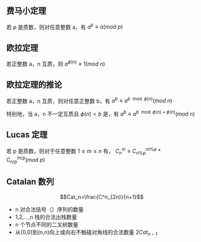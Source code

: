 ## 费马小定理

若 p 是质数，则对任意整数 a，有 $a^p \equiv a(mod\ p)$

## 欧拉定理

若正整数 a，n 互质，则 $a^{\phi(n)} \equiv 1(mod\ n)$

## 欧拉定理的推论

若正整数 a，n 互质，则对任意正整数 b，有 $a^b \equiv a^{b \mod \phi(n)} (mod\ n)$

特别地，当 a，n 不一定互质且 $\phi(n) < b$ 是，有 $a^b \equiv a^{b \mod \phi(n) + \phi(n)} (mod\ n)$

## Lucas 定理

若 p 是质数，则对于任意整数 $1 \leq m \leq n$ 有， $C^m_n \equiv C^{m\%p}_{n\%p}*C^{m/p}_{n/p}(mod\ p)$

## Catalan 数列

$$Cat_n=\frac{C^n_{2n}}{n+1}$$

- n 对合法括号（）序列的数量
- 1,2,...,n 栈的合法出栈数量
- n 个节点不同的二叉树数量
- 从(0,0)到(n,n)向上或向右不触碰对角线的合法数量 $2Cat_{n-1}$